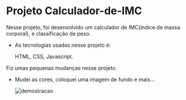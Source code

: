 # Projeto Calculador-de-IMC



Nesse projeto, foi desenvolvido um calculador de IMC(índice de massa corporal), e classificação de peso.

* As tecnologias usadas nesse projeto é:

   HTML, CSS, Javascript.

  

 Fiz umas pequenas mudanças nesse projeto.

* Mudei as cores, coloquei uma imagem de fundo e mais...

  ![demostracao](https://user-images.githubusercontent.com/84542588/127509053-18235143-f277-496a-8eb5-636c279ff5e1.png)
  
